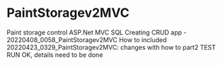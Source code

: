# PaintStoragev2MVC
Paint storage control ASP.Net MVC SQL
Creating CRUD app - 20220408_0058_PaintStoragev2MVC
How to included
20220423_0329_PaintStoragev2MVC:
changes with how to part2
TEST RUN  OK, details need to be done
